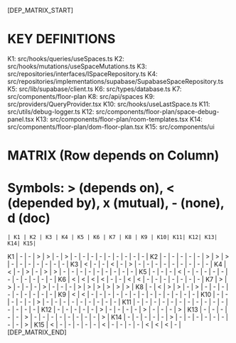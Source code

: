 [DEP_MATRIX_START]
# KEY DEFINITIONS
K1: src/hooks/queries/useSpaces.ts
K2: src/hooks/mutations/useSpaceMutations.ts
K3: src/repositories/interfaces/ISpaceRepository.ts
K4: src/repositories/implementations/supabase/SupabaseSpaceRepository.ts
K5: src/lib/supabase/client.ts
K6: src/types/database.ts
K7: src/components/floor-plan
K8: src/api/spaces
K9: src/providers/QueryProvider.tsx
K10: src/hooks/useLastSpace.ts
K11: src/utils/debug-logger.ts
K12: src/components/floor-plan/space-debug-panel.tsx
K13: src/components/floor-plan/room-templates.tsx
K14: src/components/floor-plan/dom-floor-plan.tsx
K15: src/components/ui

# MATRIX (Row depends on Column)
# Symbols: > (depends on), < (depended by), x (mutual), - (none), d (doc)
    | K1 | K2 | K3 | K4 | K5 | K6 | K7 | K8 | K9 | K10| K11| K12| K13| K14| K15|
K1  | -  | -  | >  | >  | -  | >  | -  | -  | -  | -  | -  | -  | -  | -  | -  |
K2  | -  | -  | -  | -  | -  | >  | >  | >  | -  | -  | -  | -  | -  | -  | -  |
K3  | <  | -  | -  | <  | -  | >  | -  | -  | -  | -  | -  | -  | -  | -  | -  |
K4  | <  | -  | >  | -  | >  | >  | -  | -  | -  | -  | -  | -  | -  | -  | -  |
K5  | -  | -  | -  | <  | -  | -  | -  | -  | -  | -  | -  | -  | -  | -  | -  |
K6  | <  | <  | <  | <  | -  | -  | <  | <  | -  | -  | -  | -  | -  | -  | -  |
K7  | >  | >  | -  | -  | -  | >  | -  | -  | -  | >  | >  | >  | >  | >  | >  |
K8  | -  | <  | >  | >  | -  | >  | -  | -  | -  | -  | -  | -  | -  | -  | -  |
K9  | <  | <  | -  | -  | -  | -  | -  | -  | -  | -  | -  | -  | -  | -  | -  |
K10 | -  | -  | -  | -  | -  | >  | -  | -  | -  | -  | -  | -  | -  | -  | -  |
K11 | -  | -  | -  | -  | -  | -  | -  | -  | -  | -  | -  | -  | -  | -  | -  |
K12 | -  | -  | -  | -  | -  | >  | -  | -  | -  | -  | >  | -  | -  | -  | >  |
K13 | -  | -  | -  | -  | -  | >  | -  | -  | -  | -  | -  | -  | -  | -  | >  |
K14 | -  | -  | -  | -  | -  | >  | -  | -  | -  | -  | -  | -  | -  | -  | >  |
K15 | <  | -  | -  | -  | -  | -  | <  | -  | -  | -  | -  | <  | <  | <  | -  |
[DEP_MATRIX_END]
